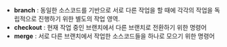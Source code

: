 - **branch** : 동일한 소스코드를 기반으로 서로 다른 작업을 할 때에 각각의 작업을 독립적으로 진행하기 위한 별도의 작업 영역.
- **checkout** : 현재 작업 중인 브랜치에서 다른 브랜치로 전환하기 위한 명령어
- **merge** : 서로 다른 브랜치에서 작업한 소스코드들을 하나로 모으기 위한 명령어

